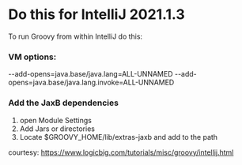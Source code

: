 # Do this for IntelliJ 2021.1.3

To run Groovy from within IntelliJ do this:

### VM options:
--add-opens=java.base/java.lang=ALL-UNNAMED --add-opens=java.base/java.lang.invoke=ALL-UNNAMED


### Add the JaxB dependencies
1. open Module Settings
2. Add Jars or directories
3. Locate $GROOVY_HOME/lib/extras-jaxb and add to the path


courtesy: https://www.logicbig.com/tutorials/misc/groovy/intellij.html